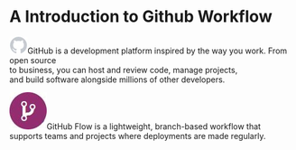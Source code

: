 # A Introduction to Github Workflow

![github_icon](github_icon_white.jpg)GitHub is a development platform inspired by the way you work. From open source  
 to business, you can host and review code, manage projects,  
and build software alongside millions of other developers.

![github_workflow_icon](github_workflow_icon.jpg)GitHub Flow is a lightweight, branch-based workflow that  
supports teams and projects where deployments are made regularly. 